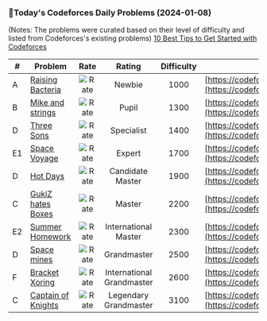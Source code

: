### 🌟Today's Codeforces Daily Problems (2024-01-08)
(Notes: The problems were curated based on their level of difficulty and listed from Codeforces's existing problems)
[10 Best Tips to Get Started with Codeforces](https://github.com/ika9810/Codeforces-Daily-Problems/blob/main/10%20Best%20Tips%20to%20Get%20Started%20with%20Codeforces.md)

| # | Problem | Rate| Rating | Difficulty | Contest |
|---| ----- | :--------: | :----------: | :----------: | ---------- |
|A|[Raising Bacteria](https://codeforces.com/contest/579/problem/A)|![Rate](https://img.shields.io/badge/Newbie-1000-lightgrey)|Newbie|1000|[https://codeforces.com/contest/579](https://codeforces.com/contest/579)|
|B|[Mike and strings](https://codeforces.com/contest/798/problem/B)|![Rate](https://img.shields.io/badge/Pupil-1300-brightgreen)|Pupil|1300|[https://codeforces.com/contest/798](https://codeforces.com/contest/798)|
|D|[Three Sons](https://codeforces.com/contest/120/problem/D)|![Rate](https://img.shields.io/badge/Specialist-1400-9cf)|Specialist|1400|[https://codeforces.com/contest/120](https://codeforces.com/contest/120)|
|E1|[Space Voyage](https://codeforces.com/contest/177/problem/E1)|![Rate](https://img.shields.io/badge/Expert-1700-blue)|Expert|1700|[https://codeforces.com/contest/177](https://codeforces.com/contest/177)|
|D|[Hot Days](https://codeforces.com/contest/215/problem/D)|![Rate](https://img.shields.io/badge/Candidate%20Master-1900-blueviolet)|Candidate Master|1900|[https://codeforces.com/contest/215](https://codeforces.com/contest/215)|
|C|[GukiZ hates Boxes](https://codeforces.com/contest/551/problem/C)|![Rate](https://img.shields.io/badge/Master-2200-orange)|Master|2200|[https://codeforces.com/contest/551](https://codeforces.com/contest/551)|
|E2|[Summer Homework](https://codeforces.com/contest/316/problem/E2)|![Rate](https://img.shields.io/badge/International%20Master-2300-orange)|International Master|2300|[https://codeforces.com/contest/316](https://codeforces.com/contest/316)|
|D|[Space mines](https://codeforces.com/contest/89/problem/D)|![Rate](https://img.shields.io/badge/Grandmaster-2500-red)|Grandmaster|2500|[https://codeforces.com/contest/89](https://codeforces.com/contest/89)|
|F|[Bracket Xoring](https://codeforces.com/contest/1896/problem/F)|![Rate](https://img.shields.io/badge/International%20Grandmaster-2600-red)|International Grandmaster|2600|[https://codeforces.com/contest/1896](https://codeforces.com/contest/1896)|
|C|[Captain of Knights](https://codeforces.com/contest/1425/problem/C)|![Rate](https://img.shields.io/badge/Legendary%20Grandmaster-3100-red)|Legendary Grandmaster|3100|[https://codeforces.com/contest/1425](https://codeforces.com/contest/1425)|
